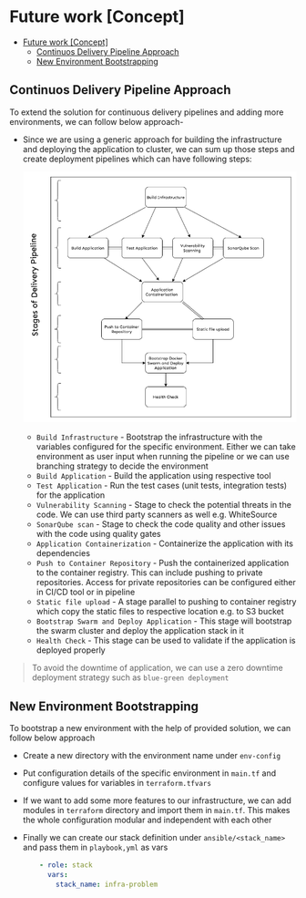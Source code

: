 # Future work [Concept]

- [Future work [Concept]](#future-work--concept-)
  - [Continuos Delivery Pipeline Approach](#continuos-delivery-pipeline-approach)
  - [New Environment Bootstrapping](#new-environment-bootstrapping)
  
## Continuos Delivery Pipeline Approach

To extend the solution for continuous delivery pipelines and adding more environments, we can follow below approach-

- Since we are using a generic approach for building the infrastructure and deploying the application to cluster, we can sum up those steps and create deployment pipelines which can have following steps:

  ![Proposed Pipeline](Pipeline.png)

  - `Build Infrastructure` - Bootstrap the infrastructure with the variables configured for the specific environment. Either we can take environment as user input when running the pipeline or we can use branching strategy to decide the environment
  - `Build Application` - Build the application using respective tool
  - `Test Application` - Run the test cases (unit tests, integration tests)
    for the application
  - `Vulnerability Scanning` - Stage to check the potential threats in the code. We can use third party scanners as well e.g. WhiteSource
  - `SonarQube scan` - Stage to check the code quality and other issues with the code using quality gates
  - `Application Containerization` - Containerize the application with its dependencies
  - `Push to Container Repository` - Push the containerized application to the container registry. This can include pushing to private repositories. Access for private repositories can be configured either in CI/CD tool or in pipeline
  - `Static file upload` - A stage parallel to pushing to container registry which copy the static files to respective location e.g. to S3 bucket
  - `Bootstrap Swarm and Deploy Application` - This stage will bootstrap the swarm cluster and deploy the application stack in it
  - `Health Check` - This stage can be used to validate if the application is deployed properly

> To avoid the downtime of application, we can use a zero downtime deployment strategy such as `blue-green deployment`

## New Environment Bootstrapping

To bootstrap a new environment with the help of provided solution, we can follow below approach

- Create a new directory with the environment name under `env-config`
- Put configuration details of the specific environment in `main.tf` and configure values for variables in `terraform.tfvars`
- If we want to add some more features to our infrastructure, we can add modules in `terraform` directory and import them in `main.tf`. This makes the whole configuration modular and independent with each other
- Finally we can create our stack definition under `ansible/<stack_name>` and pass them in `playbook,yml` as vars

  ```yaml
      - role: stack
        vars:
          stack_name: infra-problem
  ```
  